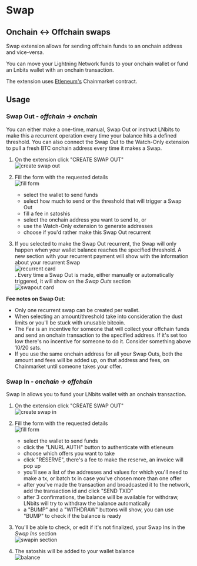 <h1>Swap</h1>
<h2>Onchain <-> Offchain swaps</h2>
Swap extension allows for sending offchain funds to an onchain address and vice-versa.

You can move your Lightning Network funds to your onchain wallet or fund an Lnbits wallet with an onchain transaction.

The extension uses [Etleneum's](etleneum.com) Chainmarket contract.

## Usage

### Swap Out - _offchain -> onchain_

You can either make a one-time, manual, Swap Out or instruct LNbits to make this a recurrent operation every time your balance hits a defined threshold. You can also connect the Swap Out to the Watch-Only extension to pull a fresh BTC onchain address every time it makes a Swap.

1. On the extension click "CREATE SWAP OUT"\
   ![create swap out](https://i.imgur.com/aVntJ1I.png)

2. Fill the form with the requested details\
   ![fill form](https://i.imgur.com/y371eGM.png)

   - select the wallet to send funds
   - select how much to send or the threshold that will trigger a Swap Out
   - fill a fee in satoshis
   - select the onchain address you want to send to, or
   - use the Watch-Only extension to generate addresses
   - choose if you'd rather make this Swap Out recurrent

3. If you selected to make the Swap Out recurrent, the Swap will only happen when your wallet balance reaches the specified threshold. A new section with your recurrent payment will show with the information about your recurrent Swap\
   ![recurrent card](https://i.imgur.com/ORLYnvO.png)\
   . Every time a Swap Out is made, either manually or automatically triggered, it will show on the _Swap Outs_ section\
   ![swapout card](https://i.imgur.com/etLVT54.png)

**Fee notes on Swap Out**:

- Only one recurrent swap can be created per wallet.
- When selecting an amount/threshold take into consideration the dust limits or you'll be stuck with unusable bitcoin.
- The _Fee_ is an incentive for someone that will collect your offchain funds and send an onchain transaction to the specified address. If it's set too low there's no incentive for someone to do it. Consider something above 10/20 sats.
- If you use the same onchain address for all your Swap Outs, both the amount and fees will be added up, on that address and fees, on Chainmarket until someone takes your offer.

### Swap In - _onchain -> offchain_

Swap In allows you to fund your LNbits wallet with an onchain transaction.

1. On the extension click "CREATE SWAP OUT"\
   ![create swap in](https://i.imgur.com/dibf4iQ.png)

2. Fill the form with the requested details\
   ![fill form](https://i.imgur.com/P4FQzTS.png)

   - select the wallet to send funds
   - click the "LNURL AUTH" button to authenticate with etleneum
   - choose which offers you want to take
   - click "RESERVE", there's a fee to make the reserve, an invoice will pop up
   - you'll see a list of the addresses and values for which you'll need to make a tx, or batch tx in case you've chosen more than one offer
   - after you've made the transaction and broadcasted it to the network, add the transaction id and click "SEND TXID"
   - after 3 confirmations, the balance will be available for withdraw, LNbits will try to withdraw the balance automatically
   - a "BUMP" and a "WITHDRAW" buttons will show, you can use "BUMP" to check if the balance is ready

3. You'll be able to check, or edit if it's not finalized, your Swap Ins in the _Swap Ins_ section\
   ![swapin section](https://i.imgur.com/DMA2C5v.png)

4. The satoshis will be added to your wallet balance\
   ![balance](https://i.imgur.com/XKfMRas.png)
